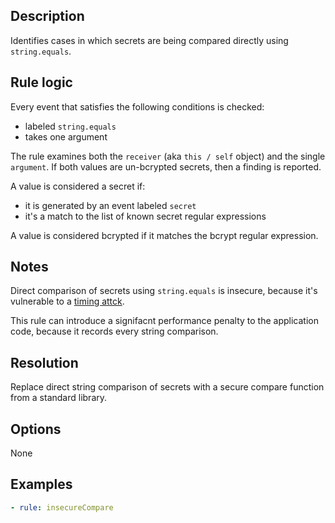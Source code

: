 ## Description

Identifies cases in which secrets are being compared directly using `string.equals`.

## Rule logic

Every event that satisfies the following conditions is checked:

- labeled `string.equals`
- takes one argument

The rule examines both the `receiver` (aka `this / self` object) and the single `argument`. If both
values are un-bcrypted secrets, then a finding is reported.

A value is considered a secret if:

- it is generated by an event labeled `secret`
- it's a match to the list of known secret regular expressions

A value is considered bcrypted if it matches the bcrypt regular expression.

## Notes

Direct comparison of secrets using `string.equals` is insecure, because it's vulnerable to a
[timing attck](https://en.wikipedia.org/wiki/Timing_attack).

This rule can introduce a signifacnt performance penalty to the application code, because it records
every string comparison.

## Resolution

Replace direct string comparison of secrets with a secure compare function from a standard library.

## Options

None

## Examples

```yaml
- rule: insecureCompare
```
